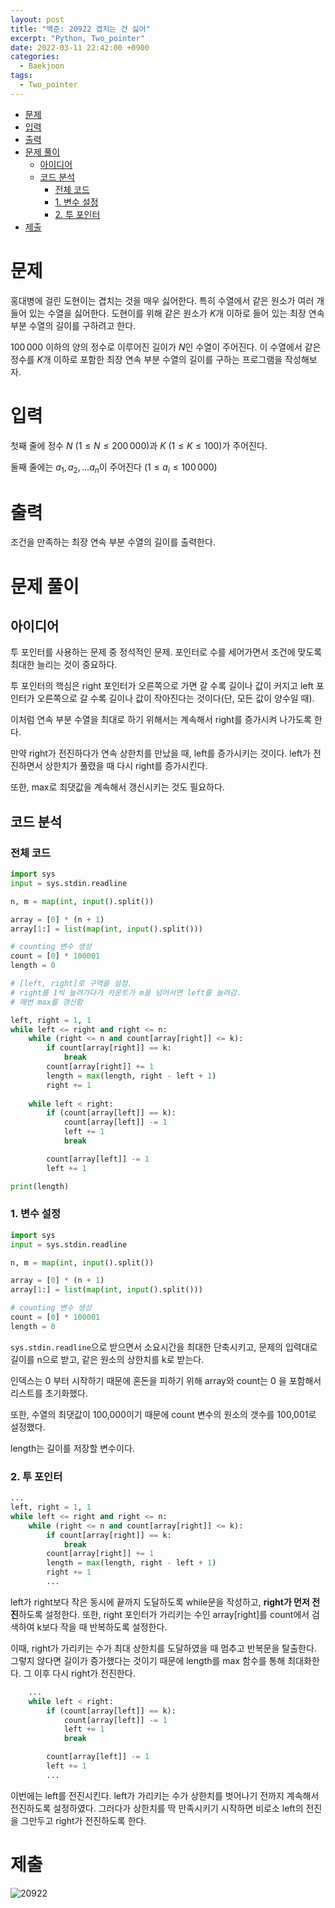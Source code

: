 ```yaml
---
layout: post
title: "백준: 20922 겹치는 건 싫어"
excerpt: "Python, Two_pointer"
date: 2022-03-11 22:42:00 +0900
categories:
  - Baekjoon
tags:
  - Two_pointer
---
```


- [문제](#문제)
- [입력](#입력)
- [출력](#출력)
- [문제 풀이](#문제-풀이)
  - [아이디어](#아이디어)
  - [코드 분석](#코드-분석)
    - [전체 코드](#전체-코드)
    - [1. 변수 설정](#1-변수-설정)
    - [2. 투 포인터](#2-투-포인터)
- [제출](#제출)

# 문제

홍대병에 걸린 도현이는 겹치는 것을 매우 싫어한다. 특히 수열에서 같은 원소가 여러 개 들어 있는 수열을 싫어한다. 도현이를 위해 같은 원소가 $K$개 이하로 들어 있는 최장 연속 부분 수열의 길이를 구하려고 한다.

$100\,000$ 이하의 양의 정수로 이루어진 길이가 $N$인 수열이 주어진다.  이 수열에서 같은 정수를 $K$개 이하로 포함한 최장 연속 부분 수열의 길이를 구하는 프로그램을 작성해보자.

# 입력

첫째 줄에 정수 $N$ ($1 \le N \le 200\,000$)과 $K$ ($1 \le K \le 100$)가 주어진다.

둘째 줄에는 ${a_1, a_2, ... a_n}$이 주어진다 ($1 \le a_i \le 100\,000$)

# 출력

조건을 만족하는 최장 연속 부분 수열의 길이를 출력한다.

# 문제 풀이

## 아이디어

투 포인터를 사용하는 문제 중 정석적인 문제. 포인터로 수를 세어가면서 조건에 맞도록 최대한 늘리는 것이 중요하다.

투 포인터의 핵심은 right 포인터가 오른쪽으로 가면 갈 수록 길이나 값이 커지고 left 포인터가 오른쪽으로 갈 수록 길이나 값이 작아진다는 것이다(단, 모든 값이 양수일 때).

이처럼 연속 부분 수열을 최대로 하기 위해서는 계속해서 right를 증가시켜 나가도록 한다.

만약 right가 전진하다가 연속 상한치를 만났을 때, left를 증가시키는 것이다. left가 전진하면서 상한치가 풀렸을 때 다시 right를 증가시킨다.

또한, max로 최댓값을 계속해서 갱신시키는 것도 필요하다.

## 코드 분석

### 전체 코드

```python
import sys
input = sys.stdin.readline

n, m = map(int, input().split())

array = [0] * (n + 1)
array[1:] = list(map(int, input().split()))

# counting 변수 생성
count = [0] * 100001
length = 0

# [left, right]로 구역을 설정.
# right를 1씩 늘려가다가 카운트가 m을 넘어서면 left를 늘려감.
# 매번 max를 갱신함

left, right = 1, 1
while left <= right and right <= n:
    while (right <= n and count[array[right]] <= k):
        if count[array[right]] == k:
            break
        count[array[right]] += 1
        length = max(length, right - left + 1)
        right += 1
    
    while left < right:
        if (count[array[left]] == k):
            count[array[left]] -= 1
            left += 1
            break

        count[array[left]] -= 1
        left += 1

print(length)
```

### 1. 변수 설정

```python
import sys
input = sys.stdin.readline

n, m = map(int, input().split())

array = [0] * (n + 1)
array[1:] = list(map(int, input().split()))

# counting 변수 생성
count = [0] * 100001
length = 0
```

`sys.stdin.readline`으로 받으면서 소요시간을 최대한 단축시키고, 문제의 입력대로 길이를 n으로 받고, 같은 원소의 상한치를 k로 받는다.

인덱스는 0 부터 시작하기 때문에 혼돈을 피하기 위해 array와 count는 0 을 포함해서 리스트를 초기화했다.

또한, 수열의 최댓값이 100,000이기 때문에 count 변수의 원소의 갯수를 100,001로 설정했다.

length는 길이를 저장할 변수이다.

### 2. 투 포인터

```python
...
left, right = 1, 1
while left <= right and right <= n:
    while (right <= n and count[array[right]] <= k):
        if count[array[right]] == k:
            break
        count[array[right]] += 1
        length = max(length, right - left + 1)
        right += 1
        ...
```
left가 right보다 작은 동시에 끝까지 도달하도록 while문을 작성하고, **right가 먼저 전진**하도록 설정한다. 또한, right 포인터가 가리키는 수인 array[right]를 count에서 검색하여 k보다 작을 때 반복하도록 설정한다.

이때, right가 가리키는 수가 최대 상한치를 도달하였을 때 멈추고 반복문을 탈출한다. 그렇지 않다면 길이가 증가했다는 것이기 때문에 length를 max 함수를 통해 최대화한다. 그 이후 다시 right가 전진한다.

```python
    ...
    while left < right:
        if (count[array[left]] == k):
            count[array[left]] -= 1
            left += 1
            break

        count[array[left]] -= 1
        left += 1
        ...
```
이번에는 left를 전진시킨다. left가 가리키는 수가 상한치를 벗어나기 전까지 계속해서 전진하도록 설정하였다. 그러다가 상한치를 딱 만족시키기 시작하면 비로소 left의 전진을 그만두고 right가 전진하도록 한다.

# 제출

![20922]((https://github.com/stae1102/stae1102.github.io/blob/main/_posts/result_images/20922.PNG?raw=true))